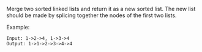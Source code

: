 Merge two sorted linked lists and return it as a new sorted list. The new list should be made by splicing together the nodes of the first two lists.

Example:
````
Input: 1->2->4, 1->3->4
Output: 1->1->2->3->4->4
